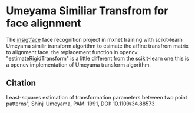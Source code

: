 # Umeyama Similiar Transfrom for face alignment

The [insigtface](https://github.com/deepinsight/insightface) face recognition project in mxnet training with scikit-learn Umeyama similir transform algorithm to esimate the affine transfrom matrix to alignment face. the replacement function in  opencv "estimateRigidTransform"  is a little different from the scikit-learn one.this is a opencv implementation of  Umeyama transform algorithm.

## Citation

Least-squares estimation of transformation parameters between two point patterns", Shinji Umeyama, PAMI 1991, DOI: 10.1109/34.88573